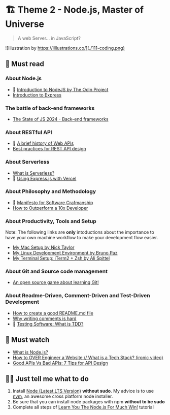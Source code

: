 # 🏗 Theme 2 - Node.js, Master of Universe

> A web Server... in JavaScript?

![Illustration by https://illlustrations.co/](./111-coding.png)

## 📖 Must read

### About Node.js

* 🌟 [Introduction to NodeJS by The Odin Project](https://www.theodinproject.com/paths/full-stack-javascript/courses/nodejs#introduction-to-nodejs)
*  [Introduction to Express](https://flaviocopes.com/express/)

### The battle of back-end frameworks

* [The State of JS 2024 - Back-end frameworks](https://2024.stateofjs.com/en-US/other-tools/#backend_frameworks)

### About RESTful API

* 🌟 [A brief history of Web APIs](https://dev.to/mikeralphson/a-brief-history-of-web-apis-47k4)
* [Best practices for REST API design](https://stackoverflow.blog/2020/03/02/best-practices-for-rest-api-design/)

### About Serverless

* [What is Serverless?](https://martinfowler.com/articles/serverless.html)
* 🌟 [Using Express.js with Vercel](https://vercel.com/guides/using-express-with-vercel)

### About Philosophy and Methodology

* 🌟 [Manifesto for Software Crafmanship](http://manifesto.softwarecraftsmanship.org/)
* [How to Outperform a 10x Developer](https://betterprogramming.pub/how-to-outperform-a-10x-developer-fa1132807934)

### About Productivity, Tools and Setup

Note: The following links are **only** intoductions about the importance to have your own machine workflow to make your development flow easier. 

* [My Mac Setup by Nick Taylor](https://dev.to/nickytonline/my-mac-setup-2m05)
* [My Linux Development Environment by Bruno Paz](https://dev.to/brpaz/my-linux-development-environment-of-2018-ch7)
* [My Terminal Setup: iTerm2 + Zsh by Ali Spittel](https://dev.to/aspittel/my-terminal-setup-iterm2--zsh--30lm)

### About Git and Source code management

* [An open source game about learning Git!](https://ohmygit.org/)

### About Readme-Driven, Comment-Driven and Test-Driven Development

* [How to create a good README.md file](https://dev.to/yuridevat/how-to-create-a-good-readmemd-file-4pa2)
* [Why writing comments is hard](https://www.approxion.com/comment-driven-development/)
* 🌟 [Testing Software: What is TDD?](https://medium.com/javascript-scene/testing-software-what-is-tdd-459b2145405c)

## 🍿 Must watch

* [What is Node.js?](https://youtu.be/uVwtVBpw7RQ)
* [How to OVER Engineer a Website // What is a Tech Stack? (ironic video)](https://www.youtube.com/watch?v=Sxxw3qtb3_g)
* [Good APIs Vs Bad APIs: 7 Tips for API Design](https://www.youtube.com/watch?v=_gQaygjm_hg)

## 👩‍💻 Just tell me what to do

1. Install [Node (Latest LTS Version)](https://nodejs.org/en/download/) **without sudo**. My advice is to use [nvm](https://github.com/creationix/nvm), an awesome cross platform node installer.
1. Be sure that you can install node packages with npm **without to be sudo**
1. Complete all steps of [Learn You The Node.js For Much Win!](https://github.com/workshopper/learnyounode) tutorial
